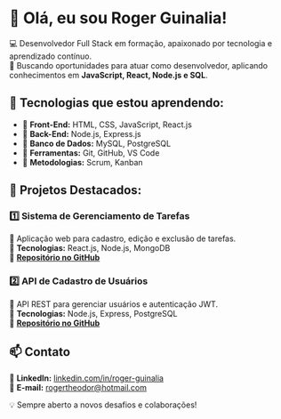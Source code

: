 # 👋 Olá, eu sou Roger Guinalia!  

💻 Desenvolvedor Full Stack em formação, apaixonado por tecnologia e aprendizado contínuo.  
🚀 Buscando oportunidades para atuar como desenvolvedor, aplicando conhecimentos em **JavaScript, React, Node.js e SQL**.  

## 🚀 Tecnologias que estou aprendendo:
- 🔹 **Front-End:** HTML, CSS, JavaScript, React.js  
- 🔹 **Back-End:** Node.js, Express.js  
- 🔹 **Banco de Dados:** MySQL, PostgreSQL  
- 🔹 **Ferramentas:** Git, GitHub, VS Code  
- 🔹 **Metodologias:** Scrum, Kanban  

## 📌 Projetos Destacados:
### 1️⃣ **Sistema de Gerenciamento de Tarefas**  
📌 Aplicação web para cadastro, edição e exclusão de tarefas.  
🔹 **Tecnologias:** React.js, Node.js, MongoDB  
🔗 **[Repositório no GitHub](https://github.com/Guinalia/todo-app)**  

### 2️⃣ **API de Cadastro de Usuários**  
📌 API REST para gerenciar usuários e autenticação JWT.  
🔹 **Tecnologias:** Node.js, Express, PostgreSQL  
🔗 **[Repositório no GitHub](https://github.com/Guinalia/api-usuarios)**  

## 📫 Contato  
🔹 **LinkedIn:** [linkedin.com/in/roger-guinalia](https://www.linkedin.com/in/roger-guinalia)  
🔹 **E-mail:** rogertheodor@hotmail.com  

💡 Sempre aberto a novos desafios e colaborações!
